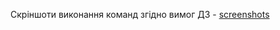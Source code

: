 Скріншоти виконання команд згідно вимог ДЗ -
[screenshots](https://monosnap.com/list/64a45283426f93def70c8ab3)
